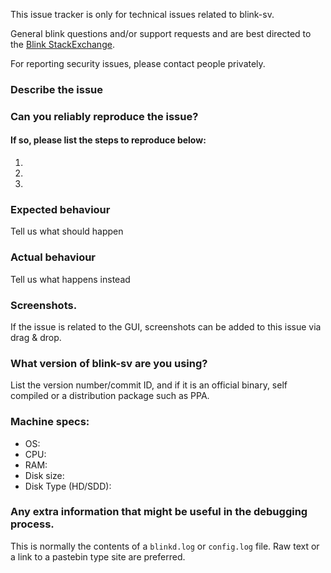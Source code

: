 <!--- Remove sections that do not apply -->

This issue tracker is only for technical issues related to blink-sv.

General blink questions and/or support requests and are best directed to the [Blink StackExchange](https://blink.stackexchange.com).

For reporting security issues, please contact people privately.

### Describe the issue

### Can you reliably reproduce the issue?
#### If so, please list the steps to reproduce below:
1.
2.
3.

### Expected behaviour
Tell us what should happen

### Actual behaviour
Tell us what happens instead

### Screenshots.
If the issue is related to the GUI, screenshots can be added to this issue via drag & drop.

### What version of blink-sv are you using?
List the version number/commit ID, and if it is an official binary, self compiled or a distribution package such as PPA.

### Machine specs:
- OS:
- CPU:
- RAM:
- Disk size:
- Disk Type (HD/SDD):

### Any extra information that might be useful in the debugging process.
This is normally the contents of a `blinkd.log` or `config.log` file. Raw text or a link to a pastebin type site are preferred.
